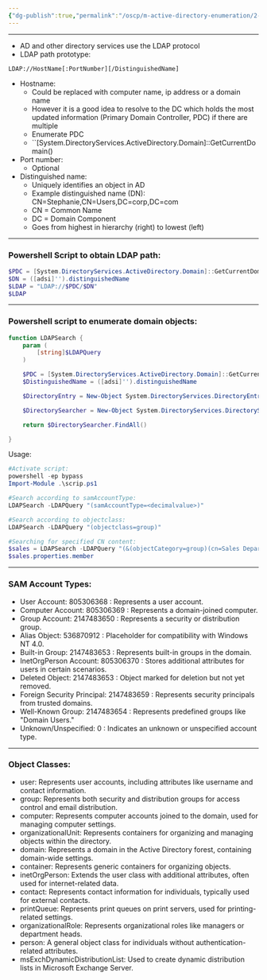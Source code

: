 ```yaml
---
{"dg-publish":true,"permalink":"/oscp/m-active-directory-enumeration/2-theory-ldap-script/","updated":"2024-01-05T11:36:38.669+01:00"}
---
```


---------
- AD and other directory services use the LDAP protocol
- LDAP path prototype:
```
LDAP://HostName[:PortNumber][/DistinguishedName]
```
- Hostname:
	- Could be replaced with computer name, ip address or a domain name
	- However it is a good idea to resolve to the DC which holds the most updated information (Primary Domain Controller, PDC) if there are multiple
	- Enumerate PDC
	- ``[System.DirectoryServices.ActiveDirectory.Domain]::GetCurrentDomain()
- Port number:
	- Optional
- Distinguished name:
	- Uniquely identifies an object in AD
	- Example distinguished name (DN):
		CN=Stephanie,CN=Users,DC=corp,DC=com
	- CN = Common Name
	- DC = Domain Component
	- Goes from highest in hierarchy (right) to lowest (left)

------------
### Powershell Script to obtain LDAP path:
```powershell
$PDC = [System.DirectoryServices.ActiveDirectory.Domain]::GetCurrentDomain().PdcRoleOwner.Name
$DN = ([adsi]'').distinguishedName 
$LDAP = "LDAP://$PDC/$DN"
$LDAP
```

-----------------
### Powershell script to enumerate domain objects:
```powershell
function LDAPSearch {
    param (
        [string]$LDAPQuery
    )

    $PDC = [System.DirectoryServices.ActiveDirectory.Domain]::GetCurrentDomain().PdcRoleOwner.Name
    $DistinguishedName = ([adsi]'').distinguishedName

    $DirectoryEntry = New-Object System.DirectoryServices.DirectoryEntry("LDAP://$PDC/$DistinguishedName")

    $DirectorySearcher = New-Object System.DirectoryServices.DirectorySearcher($DirectoryEntry, $LDAPQuery)

    return $DirectorySearcher.FindAll()

}
```
Usage:
``` powershell
#Activate script:
powershell -ep bypass
Import-Module .\scrip.ps1

#Search according to samAccountType:
LDAPSearch -LDAPQuery "(samAccountType=<decimalvalue>)"

#Search according to objectclass:
LDAPSearch -LDAPQuery "(objectclass=group)"

#Searching for specified CN content:
$sales = LDAPSearch -LDAPQuery "(&(objectCategory=group)(cn=Sales Department))"
$sales.properties.member
```

-----------
### SAM Account Types:
- User Account: 805306368 : Represents a user account.
- Computer Account: 805306369 : Represents a domain-joined computer.
- Group Account: 2147483650 : Represents a security or distribution group.
- Alias Object: 536870912 : Placeholder for compatibility with Windows NT 4.0.
- Built-in Group: 2147483653 : Represents built-in groups in the domain.
- InetOrgPerson Account: 805306370 : Stores additional attributes for users in certain scenarios.
- Deleted Object: 2147483653 : Object marked for deletion but not yet removed.
- Foreign Security Principal: 2147483659 : Represents security principals from trusted domains.
- Well-Known Group: 2147483654 : Represents predefined groups like "Domain Users."
- Unknown/Unspecified: 0 : Indicates an unknown or unspecified account type.
-------------------------
### Object Classes:
- user: Represents user accounts, including attributes like username and contact information.
- group: Represents both security and distribution groups for access control and email distribution.
- computer: Represents computer accounts joined to the domain, used for managing computer settings.
- organizationalUnit: Represents containers for organizing and managing objects within the directory.
- domain: Represents a domain in the Active Directory forest, containing domain-wide settings.
- container: Represents generic containers for organizing objects.
- inetOrgPerson: Extends the user class with additional attributes, often used for internet-related data.
- contact: Represents contact information for individuals, typically used for external contacts.
- printQueue: Represents print queues on print servers, used for printing-related settings.
- organizationalRole: Represents organizational roles like managers or department heads.
- person: A general object class for individuals without authentication-related attributes.
- msExchDynamicDistributionList: Used to create dynamic distribution lists in Microsoft Exchange Server.